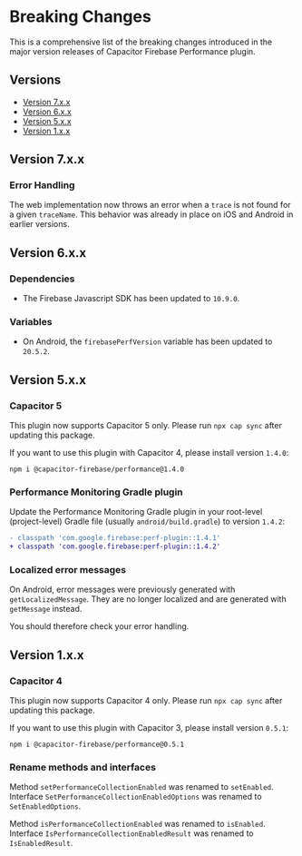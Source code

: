# Breaking Changes

This is a comprehensive list of the breaking changes introduced in the major version releases of Capacitor Firebase Performance plugin.

## Versions

- [Version 7.x.x](#version-7xx)
- [Version 6.x.x](#version-6xx)
- [Version 5.x.x](#version-5xx)
- [Version 1.x.x](#version-1xx)

## Version 7.x.x

### Error Handling

The web implementation now throws an error when a `trace` is not found for a given `traceName`. This behavior was already in place on iOS and Android in earlier versions.

## Version 6.x.x

### Dependencies

- The Firebase Javascript SDK has been updated to `10.9.0`.

### Variables

- On Android, the `firebasePerfVersion` variable has been updated to `20.5.2`.

## Version 5.x.x

### Capacitor 5

This plugin now supports Capacitor 5 only. Please run `npx cap sync` after updating this package.

If you want to use this plugin with Capacitor 4, please install version `1.4.0`:

```
npm i @capacitor-firebase/performance@1.4.0
```

### Performance Monitoring Gradle plugin

Update the Performance Monitoring Gradle plugin in your root-level (project-level) Gradle file (usually `android/build.gradle`) to version `1.4.2`:

```diff
- classpath 'com.google.firebase:perf-plugin::1.4.1'
+ classpath 'com.google.firebase:perf-plugin::1.4.2'
```

### Localized error messages

On Android, error messages were previously generated with `getLocalizedMessage`. They are no longer localized and are generated with `getMessage` instead.

You should therefore check your error handling.

## Version 1.x.x

### Capacitor 4

This plugin now supports Capacitor 4 only. Please run `npx cap sync` after updating this package.

If you want to use this plugin with Capacitor 3, please install version `0.5.1`:

```
npm i @capacitor-firebase/performance@0.5.1
```

### Rename methods and interfaces

Method `setPerformanceCollectionEnabled` was renamed to `setEnabled`.  
Interface `SetPerformanceCollectionEnabledOptions` was renamed to `SetEnabledOptions`.

Method `isPerformanceCollectionEnabled` was renamed to `isEnabled`.  
Interface `IsPerformanceCollectionEnabledResult` was renamed to `IsEnabledResult`.

